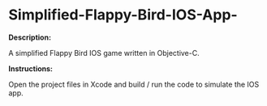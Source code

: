 Simplified-Flappy-Bird-IOS-App-
===============================

**Description:**

A simplified Flappy Bird IOS game written in Objective-C.

**Instructions:**

Open the project files in Xcode and build / run the code to simulate the IOS app.
